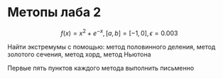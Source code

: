 # Метопы лаба 2

$$
f(x) = x^2 + e^{-x}, [a, b] = [-1, 0], \epsilon = 0.003
$$

Найти экстремумы с помощью: метод половинного деления, метод золотого сечения, метод хорд, метод Ньютона

Первые пять пунктов каждого метода выполнить письменно
